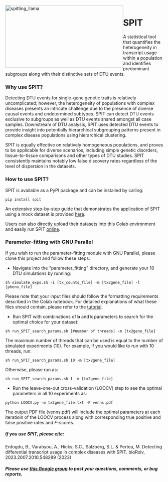 <img src="https://raw.githubusercontent.com/berilerdogdu/SPIT/main/spitting_llama.png" alt="spitting_llama" style="width:376px; height:200px; float:left;"> 


# SPIT 

A statistical tool that quantifies the heterogeneity in transcript usage within a population and identifies predominant subgroups along with their distinctive sets of DTU events. 


### Why use SPIT?

Detecting DTU events for single-gene genetic traits is relatively uncomplicated; however, the heterogeneity of populations with complex diseases presents an intricate challenge due to the presence of diverse causal events and undetermined subtypes.
SPIT can detect DTU events exclusive to subgroups as well as DTU events shared amongst all case samples. Downstream of DTU analysis, SPIT uses detected DTU events to provide insight into potentially hierarchical subgrouping patterns present in complex disease populations using hierarchical clustering.

SPIT is equally effective on relatively homogeneous populations, and proves to be applicable for diverse scenarios, including simple genetic disorders, tissue-to-tissue comparisons and other types of DTU studies. SPIT consistently maintains notably low false discovery rates regardless of the level of dispersion in the datasets.

### How to use SPIT?

SPIT is available as a PyPI package and can be installed by calling:
```
pip install spit
```

An extensive step-by-step guide that demonstrates the application of SPIT using a mock dataset is provided [here](https://colab.research.google.com/drive/1u3NpleqcAfNz_0EAgO2UHItozd9PsF1w?usp=sharing).

Users can also directly upload their datasets into this Colab environment and easily run SPIT [online](https://colab.research.google.com/drive/1u3NpleqcAfNz_0EAgO2UHItozd9PsF1w?usp=sharing).

### Parameter-fitting with GNU Parallel

If you wish to run the parameter-fitting module with GNU Parallel, please clone this project and follow these steps:
- Navigate into the "parameter_fitting" directory, and generate your 10 DTU simulations by running:
```
sh simulate_exps.sh -i [tx_counts_file] -m [tx2gene_file] -l [pheno_file]
```
Please note that your input files should follow the formatting requirements described in the Colab notebook. For detailed explanations of what these files should contain, please refer to the [tutorial](https://colab.research.google.com/drive/1u3NpleqcAfNz_0EAgO2UHItozd9PsF1w?usp=sharing).

- Run SPIT with combinations of **b** and **k** parameters to search for the optimal choice for your dataset:
```
sh run_SPIT_search_params.sh [#number of threads] -m [tx2gene_file]
```
The maximum number of threads that can be used is equal to the number of simulated experiments (10). For example, if you would like to run with 10 threads, run:

```
sh run_SPIT_search_params.sh 10 -m [tx2gene_file]
```
Otherwise, please run as:
```
sh run_SPIT_search_params.sh 1 -m [tx2gene_file]
```
- Run the leave-one-out cross-validation (LOOCV) step to see the optimal parameters in all 10 experiments as:
```
python LOOCV.py -m tx2gene_file.txt -P venns.pdf
```
The output PDF file (venns.pdf) will include the optimal parameters at each iteratioin of the LOOCV process along with corresponding true positive and false positive rates and *F*-scores. 

##### If you use SPIT, please cite:
Erdogdu, B., Varabyou, A., Hicks, S.C., Salzberg, S.L. & Pertea, M. Detecting differential transcript usage in complex diseases with SPIT. bioRxiv, 2023.2007.2010.548289 (2023)

##### Please use [this Google group](https://groups.google.com/g/spit_dtu) to post your questions, comments, or bug reports.
